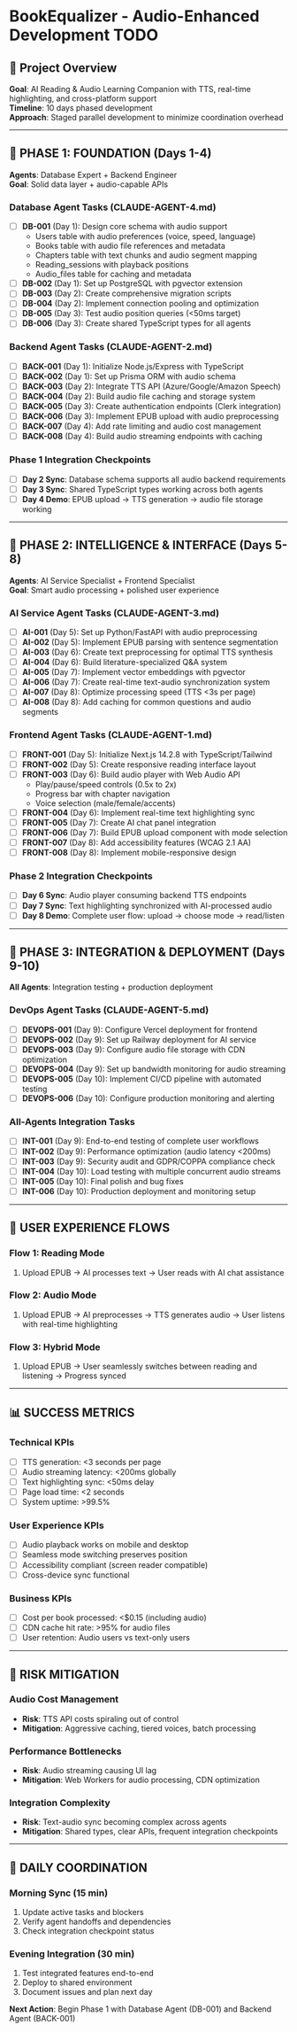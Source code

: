 # BookEqualizer - Audio-Enhanced Development TODO

## 🎯 Project Overview
**Goal**: AI Reading & Audio Learning Companion with TTS, real-time highlighting, and cross-platform support  
**Timeline**: 10 days phased development  
**Approach**: Staged parallel development to minimize coordination overhead  

---

## 📅 PHASE 1: FOUNDATION (Days 1-4)
**Agents**: Database Expert + Backend Engineer  
**Goal**: Solid data layer + audio-capable APIs

### Database Agent Tasks (CLAUDE-AGENT-4.md)
- [ ] **DB-001** (Day 1): Design core schema with audio support
  - Users table with audio preferences (voice, speed, language)
  - Books table with audio file references and metadata
  - Chapters table with text chunks and audio segment mapping
  - Reading_sessions with playback positions
  - Audio_files table for caching and metadata
- [ ] **DB-002** (Day 1): Set up PostgreSQL with pgvector extension
- [ ] **DB-003** (Day 2): Create comprehensive migration scripts
- [ ] **DB-004** (Day 2): Implement connection pooling and optimization
- [ ] **DB-005** (Day 3): Test audio position queries (<50ms target)
- [ ] **DB-006** (Day 3): Create shared TypeScript types for all agents

### Backend Agent Tasks (CLAUDE-AGENT-2.md)
- [ ] **BACK-001** (Day 1): Initialize Node.js/Express with TypeScript
- [ ] **BACK-002** (Day 1): Set up Prisma ORM with audio schema
- [ ] **BACK-003** (Day 2): Integrate TTS API (Azure/Google/Amazon Speech)
- [ ] **BACK-004** (Day 2): Build audio file caching and storage system
- [ ] **BACK-005** (Day 3): Create authentication endpoints (Clerk integration)
- [ ] **BACK-006** (Day 3): Implement EPUB upload with audio preprocessing
- [ ] **BACK-007** (Day 4): Add rate limiting and audio cost management
- [ ] **BACK-008** (Day 4): Build audio streaming endpoints with caching

### Phase 1 Integration Checkpoints
- [ ] **Day 2 Sync**: Database schema supports all audio backend requirements
- [ ] **Day 3 Sync**: Shared TypeScript types working across both agents
- [ ] **Day 4 Demo**: EPUB upload → TTS generation → audio file storage working

---

## 📅 PHASE 2: INTELLIGENCE & INTERFACE (Days 5-8)
**Agents**: AI Service Specialist + Frontend Specialist  
**Goal**: Smart audio processing + polished user experience

### AI Service Agent Tasks (CLAUDE-AGENT-3.md)
- [ ] **AI-001** (Day 5): Set up Python/FastAPI with audio preprocessing
- [ ] **AI-002** (Day 5): Implement EPUB parsing with sentence segmentation
- [ ] **AI-003** (Day 6): Create text preprocessing for optimal TTS synthesis
- [ ] **AI-004** (Day 6): Build literature-specialized Q&A system
- [ ] **AI-005** (Day 7): Implement vector embeddings with pgvector
- [ ] **AI-006** (Day 7): Create real-time text-audio synchronization system
- [ ] **AI-007** (Day 8): Optimize processing speed (TTS <3s per page)
- [ ] **AI-008** (Day 8): Add caching for common questions and audio segments

### Frontend Agent Tasks (CLAUDE-AGENT-1.md)
- [ ] **FRONT-001** (Day 5): Initialize Next.js 14.2.8 with TypeScript/Tailwind
- [ ] **FRONT-002** (Day 5): Create responsive reading interface layout
- [ ] **FRONT-003** (Day 6): Build audio player with Web Audio API
  - Play/pause/speed controls (0.5x to 2x)
  - Progress bar with chapter navigation
  - Voice selection (male/female/accents)
- [ ] **FRONT-004** (Day 6): Implement real-time text highlighting sync
- [ ] **FRONT-005** (Day 7): Create AI chat panel integration
- [ ] **FRONT-006** (Day 7): Build EPUB upload component with mode selection
- [ ] **FRONT-007** (Day 8): Add accessibility features (WCAG 2.1 AA)
- [ ] **FRONT-008** (Day 8): Implement mobile-responsive design

### Phase 2 Integration Checkpoints
- [ ] **Day 6 Sync**: Audio player consuming backend TTS endpoints
- [ ] **Day 7 Sync**: Text highlighting synchronized with AI-processed audio
- [ ] **Day 8 Demo**: Complete user flow: upload → choose mode → read/listen

---

## 📅 PHASE 3: INTEGRATION & DEPLOYMENT (Days 9-10)
**All Agents**: Integration testing + production deployment

### DevOps Agent Tasks (CLAUDE-AGENT-5.md)
- [ ] **DEVOPS-001** (Day 9): Configure Vercel deployment for frontend
- [ ] **DEVOPS-002** (Day 9): Set up Railway deployment for AI service
- [ ] **DEVOPS-003** (Day 9): Configure audio file storage with CDN optimization
- [ ] **DEVOPS-004** (Day 9): Set up bandwidth monitoring for audio streaming
- [ ] **DEVOPS-005** (Day 10): Implement CI/CD pipeline with automated testing
- [ ] **DEVOPS-006** (Day 10): Configure production monitoring and alerting

### All-Agents Integration Tasks
- [ ] **INT-001** (Day 9): End-to-end testing of complete user workflows
- [ ] **INT-002** (Day 9): Performance optimization (audio latency <200ms)
- [ ] **INT-003** (Day 9): Security audit and GDPR/COPPA compliance check
- [ ] **INT-004** (Day 10): Load testing with multiple concurrent audio streams
- [ ] **INT-005** (Day 10): Final polish and bug fixes
- [ ] **INT-006** (Day 10): Production deployment and monitoring setup

---

## 🎯 USER EXPERIENCE FLOWS

### Flow 1: Reading Mode
1. Upload EPUB → AI processes text → User reads with AI chat assistance

### Flow 2: Audio Mode  
1. Upload EPUB → AI preprocesses → TTS generates audio → User listens with real-time highlighting

### Flow 3: Hybrid Mode
1. Upload EPUB → User seamlessly switches between reading and listening → Progress synced

---

## 📊 SUCCESS METRICS

### Technical KPIs
- [ ] TTS generation: <3 seconds per page
- [ ] Audio streaming latency: <200ms globally
- [ ] Text highlighting sync: <50ms delay
- [ ] Page load time: <2 seconds
- [ ] System uptime: >99.5%

### User Experience KPIs
- [ ] Audio playback works on mobile and desktop
- [ ] Seamless mode switching preserves position
- [ ] Accessibility compliant (screen reader compatible)
- [ ] Cross-device sync functional

### Business KPIs
- [ ] Cost per book processed: <$0.15 (including audio)
- [ ] CDN cache hit rate: >95% for audio files
- [ ] User retention: Audio users vs text-only users

---

## 🚨 RISK MITIGATION

### Audio Cost Management
- **Risk**: TTS API costs spiraling out of control
- **Mitigation**: Aggressive caching, tiered voices, batch processing

### Performance Bottlenecks  
- **Risk**: Audio streaming causing UI lag
- **Mitigation**: Web Workers for audio processing, CDN optimization

### Integration Complexity
- **Risk**: Text-audio sync becoming complex across agents
- **Mitigation**: Shared types, clear APIs, frequent integration checkpoints

---

## 📝 DAILY COORDINATION

### Morning Sync (15 min)
1. Update active tasks and blockers
2. Verify agent handoffs and dependencies
3. Check integration checkpoint status

### Evening Integration (30 min)
1. Test integrated features end-to-end
2. Deploy to shared environment
3. Document issues and plan next day

**Next Action**: Begin Phase 1 with Database Agent (DB-001) and Backend Agent (BACK-001)